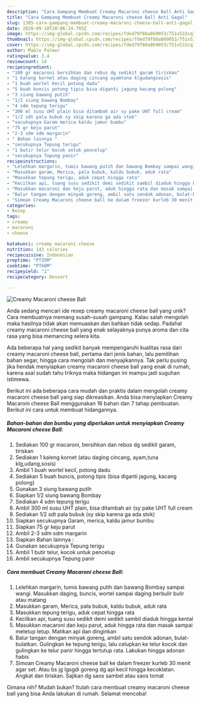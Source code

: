 ```yaml
---
description: "Cara Gampang Membuat Creamy Macaroni cheese Ball Anti Gagal"
title: "Cara Gampang Membuat Creamy Macaroni cheese Ball Anti Gagal"
slug: 1385-cara-gampang-membuat-creamy-macaroni-cheese-ball-anti-gagal
date: 2020-09-10T20:06:24.793Z
image: https://img-global.cpcdn.com/recipes/fded79f88a869053/751x532cq70/creamy-macaroni-cheese-ball-foto-resep-utama.jpg
thumbnail: https://img-global.cpcdn.com/recipes/fded79f88a869053/751x532cq70/creamy-macaroni-cheese-ball-foto-resep-utama.jpg
cover: https://img-global.cpcdn.com/recipes/fded79f88a869053/751x532cq70/creamy-macaroni-cheese-ball-foto-resep-utama.jpg
author: Mable Palmer
ratingvalue: 3.4
reviewcount: 14
recipeingredient:
- "100 gr macaroni bersihkan dan rebus dg sedikit garam tiriskan"
- "1 kaleng kornet atau daging cincang ayamtuna klgudangsosis"
- "1 buah wortel kecil potong dadu"
- "5 buah buncis potong tipis bisa diganti jagung kacang polong"
- "3 siung bawang putih"
- "1/2 siung bawang Bombay"
- "4 sdm tepung terigu"
- "300 ml susu UHT plain bisa ditambah air sy pake UHT full cream"
- "1/2 sdt pala bubuk sy skip karena ga ada stok"
- "secukupnya Garam merica kaldu jamur bumbu"
- "75 gr keju parut"
- "2-3 sdm sdm margarin"
- " Bahan lainnya "
- "secukupnya Tepung terigu"
- "1 butir telur kocok untuk pencelup"
- "secukupnya Tepung panir"
recipeinstructions:
- "Lelehkan margarin, tumis bawang putih dan bawang Bombay sampai wangi. Masukkan daging, buncis, wortel sampai daging berbulir bulir atau matang"
- "Masukkan garam, Merica, pala bubuk, kaldu bubuk, aduk rata"
- "Masukkan tepung terigu, aduk cepat hingga rata"
- "Kecilkan api, tuang susu sedikit demi sedikit sambil diaduk hingga kental"
- "Masukkan macaroni dan keju parut, aduk hingga rata dan masak sampai meletup letup. Matikan api dan dinginkan"
- "Balur tangan dengan minyak goreng, ambil satu sendok adonan, bulat-bulatkan. Gulingkan ke tepung terigu, lalu celupkan ke telur kocok dan gulingkan ke telur panir hingga tertutup rata. Lakukan hingga adonan habis"
- "Simoan Creamy Macaroni cheese ball ke dalam freezer kurleb 30 menit agar set. Atau bs jg lgsgdi goreng dg api kecil hingga kecoklatan. Angkat dan tiriskan. Sajikan dg saos sambel atau saos tomat"
categories:
- Resep
tags:
- creamy
- macaroni
- cheese

katakunci: creamy macaroni cheese 
nutrition: 143 calories
recipecuisine: Indonesian
preptime: "PT35M"
cooktime: "PT60M"
recipeyield: "1"
recipecategory: Dessert

---
```



![Creamy Macaroni cheese Ball](https://img-global.cpcdn.com/recipes/fded79f88a869053/751x532cq70/creamy-macaroni-cheese-ball-foto-resep-utama.jpg)

Anda sedang mencari ide resep creamy macaroni cheese ball yang unik? Cara membuatnya memang susah-susah gampang. Kalau salah mengolah maka hasilnya tidak akan memuaskan dan bahkan tidak sedap. Padahal creamy macaroni cheese ball yang enak selayaknya punya aroma dan cita rasa yang bisa memancing selera kita.

Ada beberapa hal yang sedikit banyak mempengaruhi kualitas rasa dari creamy macaroni cheese ball, pertama dari jenis bahan, lalu pemilihan bahan segar, hingga cara mengolah dan menyajikannya. Tak perlu pusing jika hendak menyiapkan creamy macaroni cheese ball yang enak di rumah, karena asal sudah tahu triknya maka hidangan ini mampu jadi suguhan istimewa.




Berikut ini ada beberapa cara mudah dan praktis dalam mengolah creamy macaroni cheese ball yang siap dikreasikan. Anda bisa menyiapkan Creamy Macaroni cheese Ball menggunakan 16 bahan dan 7 tahap pembuatan. Berikut ini cara untuk membuat hidangannya.

<!--inarticleads1-->

##### Bahan-bahan dan bumbu yang diperlukan untuk menyiapkan Creamy Macaroni cheese Ball:

1. Sediakan 100 gr macaroni, bersihkan dan rebus dg sedikit garam, tiriskan
1. Sediakan 1 kaleng kornet (atau daging cincang, ayam,tuna klg,udang,sosis)
1. Ambil 1 buah wortel kecil, potong dadu
1. Sediakan 5 buah buncis, potong tipis (bisa diganti jagung, kacang polong)
1. Gunakan 3 siung bawang putih
1. Siapkan 1/2 siung bawang Bombay
1. Sediakan 4 sdm tepung terigu
1. Ambil 300 ml susu UHT plain, bisa ditambah air (sy pake UHT full cream
1. Sediakan 1/2 sdt pala bubuk (sy skip karena ga ada stok)
1. Siapkan secukupnya Garam, merica, kaldu jamur bumbu
1. Siapkan 75 gr keju parut
1. Ambil 2-3 sdm sdm margarin
1. Siapkan  Bahan lainnya :
1. Gunakan secukupnya Tepung terigu
1. Ambil 1 butir telur, kocok untuk pencelup
1. Ambil secukupnya Tepung panir




<!--inarticleads2-->

##### Cara membuat Creamy Macaroni cheese Ball:

1. Lelehkan margarin, tumis bawang putih dan bawang Bombay sampai wangi. Masukkan daging, buncis, wortel sampai daging berbulir bulir atau matang
1. Masukkan garam, Merica, pala bubuk, kaldu bubuk, aduk rata
1. Masukkan tepung terigu, aduk cepat hingga rata
1. Kecilkan api, tuang susu sedikit demi sedikit sambil diaduk hingga kental
1. Masukkan macaroni dan keju parut, aduk hingga rata dan masak sampai meletup letup. Matikan api dan dinginkan
1. Balur tangan dengan minyak goreng, ambil satu sendok adonan, bulat-bulatkan. Gulingkan ke tepung terigu, lalu celupkan ke telur kocok dan gulingkan ke telur panir hingga tertutup rata. Lakukan hingga adonan habis
1. Simoan Creamy Macaroni cheese ball ke dalam freezer kurleb 30 menit agar set. Atau bs jg lgsgdi goreng dg api kecil hingga kecoklatan. Angkat dan tiriskan. Sajikan dg saos sambel atau saos tomat




Gimana nih? Mudah bukan? Itulah cara membuat creamy macaroni cheese ball yang bisa Anda lakukan di rumah. Selamat mencoba!
